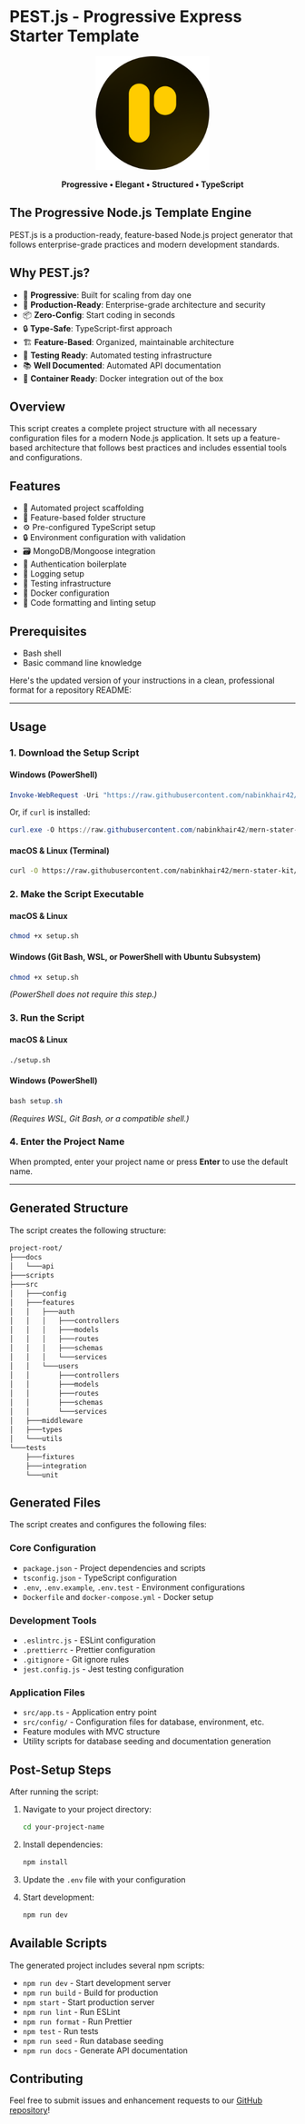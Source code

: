 # PEST.js - Progressive Express Starter Template

<div align="center">
  <img src="/pestjs-logo.png" alt="PEST.js Logo" width="200" height="200"/>
  
  <p><strong>Progressive • Elegant • Structured • TypeScript</strong></p>
</div>

## The Progressive Node.js Template Engine

PEST.js is a production-ready, feature-based Node.js project generator that follows enterprise-grade practices and modern development standards.

## Why PEST.js?

- 🚀 **Progressive**: Built for scaling from day one
- 🎯 **Production-Ready**: Enterprise-grade architecture and security
- 📦 **Zero-Config**: Start coding in seconds
- 🔒 **Type-Safe**: TypeScript-first approach
- 🏗️ **Feature-Based**: Organized, maintainable architecture
- 🧪 **Testing Ready**: Automated testing infrastructure
- 📚 **Well Documented**: Automated API documentation
- 🐳 **Container Ready**: Docker integration out of the box

## Overview

This script creates a complete project structure with all necessary configuration files for a modern Node.js application. It sets up a feature-based architecture that follows best practices and includes essential tools and configurations.

## Features

- 🚀 Automated project scaffolding
- 📁 Feature-based folder structure
- ⚙️ Pre-configured TypeScript setup
- 🔒 Environment configuration with validation
- 🗃️ MongoDB/Mongoose integration
- 🔑 Authentication boilerplate
- 📝 Logging setup
- 🧪 Testing infrastructure
- 🐳 Docker configuration
- 💅 Code formatting and linting setup

## Prerequisites

- Bash shell
- Basic command line knowledge

Here's the updated version of your instructions in a clean, professional format for a repository README:

---

## Usage

### 1. Download the Setup Script

#### **Windows (PowerShell)**
```powershell
Invoke-WebRequest -Uri "https://raw.githubusercontent.com/nabinkhair42/mern-stater-kit/main/setup.sh" -OutFile "setup.sh"
```
Or, if `curl` is installed:
```powershell
curl.exe -O https://raw.githubusercontent.com/nabinkhair42/mern-stater-kit/main/setup.sh
```

#### **macOS & Linux (Terminal)**
```bash
curl -O https://raw.githubusercontent.com/nabinkhair42/mern-stater-kit/main/setup.sh
```

### 2. Make the Script Executable

#### **macOS & Linux**
```bash
chmod +x setup.sh
```

#### **Windows (Git Bash, WSL, or PowerShell with Ubuntu Subsystem)**
```bash
chmod +x setup.sh
```
*(PowerShell does not require this step.)*

### 3. Run the Script

#### **macOS & Linux**
```bash
./setup.sh
```

#### **Windows (PowerShell)**
```powershell
bash setup.sh
```
*(Requires WSL, Git Bash, or a compatible shell.)*

### 4. Enter the Project Name

When prompted, enter your project name or press **Enter** to use the default name.

---

## Generated Structure

The script creates the following structure:

```
project-root/
├───docs
│   └───api
├───scripts
├───src
│   ├───config
│   ├───features
│   │   ├───auth
│   │   │   ├───controllers
│   │   │   ├───models
│   │   │   ├───routes
│   │   │   ├───schemas
│   │   │   └───services
│   │   └───users
│   │       ├───controllers
│   │       ├───models
│   │       ├───routes
│   │       ├───schemas
│   │       └───services
│   ├───middleware
│   ├───types
│   └───utils
└───tests
    ├───fixtures
    ├───integration
    └───unit
```

## Generated Files

The script creates and configures the following files:

### Core Configuration
- `package.json` - Project dependencies and scripts
- `tsconfig.json` - TypeScript configuration
- `.env`, `.env.example`, `.env.test` - Environment configurations
- `Dockerfile` and `docker-compose.yml` - Docker setup

### Development Tools
- `.eslintrc.js` - ESLint configuration
- `.prettierrc` - Prettier configuration
- `.gitignore` - Git ignore rules
- `jest.config.js` - Jest testing configuration

### Application Files
- `src/app.ts` - Application entry point
- `src/config/` - Configuration files for database, environment, etc.
- Feature modules with MVC structure
- Utility scripts for database seeding and documentation generation

## Post-Setup Steps

After running the script:

1. Navigate to your project directory:
   ```bash
   cd your-project-name
   ```

2. Install dependencies:
   ```bash
   npm install
   ```

3. Update the `.env` file with your configuration

4. Start development:
   ```bash
   npm run dev
   ```

## Available Scripts

The generated project includes several npm scripts:

- `npm run dev` - Start development server
- `npm run build` - Build for production
- `npm start` - Start production server
- `npm run lint` - Run ESLint
- `npm run format` - Run Prettier
- `npm test` - Run tests
- `npm run seed` - Run database seeding
- `npm run docs` - Generate API documentation

## Contributing

Feel free to submit issues and enhancement requests to our [GitHub repository](https://github.com/nabinkhair42/mern-stater-kit)!

